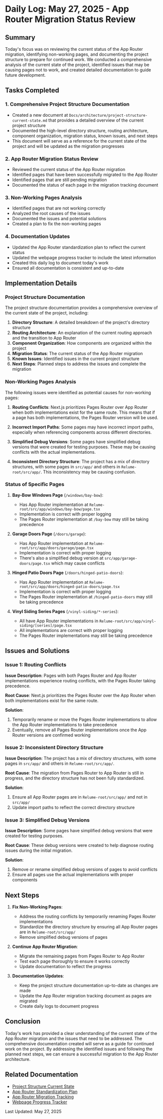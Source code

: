 # Daily Log: May 27, 2025 - App Router Migration Status Review

## Summary

Today's focus was on reviewing the current status of the App Router migration, identifying non-working pages, and documenting the project structure to prepare for continued work. We conducted a comprehensive analysis of the current state of the project, identified issues that may be causing pages not to work, and created detailed documentation to guide future development.

## Tasks Completed

### 1. Comprehensive Project Structure Documentation

- Created a new document at `Docs/architecture/project-structure-current-state.md` that provides a detailed overview of the current project structure
- Documented the high-level directory structure, routing architecture, component organization, migration status, known issues, and next steps
- This document will serve as a reference for the current state of the project and will be updated as the migration progresses

### 2. App Router Migration Status Review

- Reviewed the current status of the App Router migration
- Identified pages that have been successfully migrated to the App Router
- Identified pages that are still pending migration
- Documented the status of each page in the migration tracking document

### 3. Non-Working Pages Analysis

- Identified pages that are not working correctly
- Analyzed the root causes of the issues
- Documented the issues and potential solutions
- Created a plan to fix the non-working pages

### 4. Documentation Updates

- Updated the App Router standardization plan to reflect the current status
- Updated the webpage progress tracker to include the latest information
- Created this daily log to document today's work
- Ensured all documentation is consistent and up-to-date

## Implementation Details

### Project Structure Documentation

The project structure documentation provides a comprehensive overview of the current state of the project, including:

1. **Directory Structure**: A detailed breakdown of the project's directory structure
2. **Routing Architecture**: An explanation of the current routing approach and the transition to App Router
3. **Component Organization**: How components are organized within the project
4. **Migration Status**: The current status of the App Router migration
5. **Known Issues**: Identified issues in the current project structure
6. **Next Steps**: Planned steps to address the issues and complete the migration

### Non-Working Pages Analysis

The following issues were identified as potential causes for non-working pages:

1. **Routing Conflicts**: Next.js prioritizes Pages Router over App Router when both implementations exist for the same route. This means that if a page has both implementations, the Pages Router version will be used.

2. **Incorrect Import Paths**: Some pages may have incorrect import paths, especially when referencing components across different directories.

3. **Simplified Debug Versions**: Some pages have simplified debug versions that were created for testing purposes. These may be causing conflicts with the actual implementations.

4. **Inconsistent Directory Structure**: The project has a mix of directory structures, with some pages in `src/app/` and others in `Relume-root/src/app/`. This inconsistency may be causing confusion.

### Status of Specific Pages

1. **Bay-Bow Windows Page** (`/windows/bay-bow`): 
   - Has App Router implementation at `Relume-root/src/app/windows/bay-bow/page.tsx`
   - Implementation is correct with proper logging
   - The Pages Router implementation at `/bay-bow` may still be taking precedence

2. **Garage Doors Page** (`/doors/garage`):
   - Has App Router implementation at `Relume-root/src/app/doors/garage/page.tsx`
   - Implementation is correct with proper logging
   - There's also a simplified debug version at `src/app/garage-doors/page.tsx` which may cause conflicts

3. **Hinged Patio Doors Page** (`/doors/hinged-patio-doors`):
   - Has App Router implementation at `Relume-root/src/app/doors/hinged-patio-doors/page.tsx`
   - Implementation is correct with proper logging
   - The Pages Router implementation at `/hinged-patio-doors` may still be taking precedence

4. **Vinyl Siding Series Pages** (`/vinyl-siding/*-series`):
   - All have App Router implementations in `Relume-root/src/app/vinyl-siding/[series]/page.tsx`
   - All implementations are correct with proper logging
   - The Pages Router implementations may still be taking precedence

## Issues and Solutions

### Issue 1: Routing Conflicts

**Issue Description**: Pages with both Pages Router and App Router implementations experience routing conflicts, with the Pages Router taking precedence.

**Root Cause**: Next.js prioritizes the Pages Router over the App Router when both implementations exist for the same route.

**Solution**:
1. Temporarily rename or move the Pages Router implementations to allow the App Router implementations to take precedence
2. Eventually, remove all Pages Router implementations once the App Router versions are confirmed working

### Issue 2: Inconsistent Directory Structure

**Issue Description**: The project has a mix of directory structures, with some pages in `src/app/` and others in `Relume-root/src/app/`.

**Root Cause**: The migration from Pages Router to App Router is still in progress, and the directory structure has not been fully standardized.

**Solution**:
1. Ensure all App Router pages are in `Relume-root/src/app/` and not in `src/app/`
2. Update import paths to reflect the correct directory structure

### Issue 3: Simplified Debug Versions

**Issue Description**: Some pages have simplified debug versions that were created for testing purposes.

**Root Cause**: These debug versions were created to help diagnose routing issues during the initial migration.

**Solution**:
1. Remove or rename simplified debug versions of pages to avoid conflicts
2. Ensure all pages use the actual implementations with proper components

## Next Steps

1. **Fix Non-Working Pages**:
   - Address the routing conflicts by temporarily renaming Pages Router implementations
   - Standardize the directory structure by ensuring all App Router pages are in `Relume-root/src/app/`
   - Remove simplified debug versions of pages

2. **Continue App Router Migration**:
   - Migrate the remaining pages from Pages Router to App Router
   - Test each page thoroughly to ensure it works correctly
   - Update documentation to reflect the progress

3. **Documentation Updates**:
   - Keep the project structure documentation up-to-date as changes are made
   - Update the App Router migration tracking document as pages are migrated
   - Create daily logs to document progress

## Conclusion

Today's work has provided a clear understanding of the current state of the App Router migration and the issues that need to be addressed. The comprehensive documentation created will serve as a guide for continued work on the project. By addressing the identified issues and following the planned next steps, we can ensure a successful migration to the App Router architecture.

## Related Documentation

- [Project Structure Current State](../architecture/project-structure-current-state.md)
- [App Router Standardization Plan](../processes/app-router-standardization-plan.md)
- [App Router Migration Tracking](../migration/app-router-migration-tracking.md)
- [Webpage Progress Tracker](../tracking/webpage-progress-tracker.md)

Last Updated: May 27, 2025

